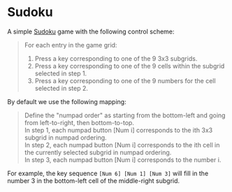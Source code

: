 # Sudoku

A simple [Sudoku](https://en.wikipedia.org/wiki/Sudoku) game with the following control scheme:

> For each entry in the game grid:
> 1. Press a key corresponding to one of the 9 3x3 subgrids.
> 2. Press a key corresponding to one of the 9 cells within the subgrid selected in step 1.
> 3. Press a key corresponding to one of the 9 numbers for the cell selected in step 2.

By default we use the following mapping:

> Define the "numpad order" as starting from the bottom-left and going from left-to-right, then bottom-to-top.  
> In step 1, each numpad button [Num i] corresponds to the ith 3x3 subgrid in numpad ordering.  
> In step 2, each numpad button [Num i] corresponds to the ith cell in the currently selected subgrid in numpad ordering.  
> In step 3, each numpad button [Num i] corresponds to the number i.  

For example, the key sequence `[Num 6] [Num 1] [Num 3]` will fill in the number 3 in the bottom-left cell of the middle-right subgrid.
